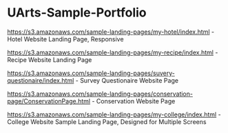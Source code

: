 # UArts-Sample-Portfolio

https://s3.amazonaws.com/sample-landing-pages/my-hotel/index.html - Hotel Website Landing Page, Responsive

https://s3.amazonaws.com/sample-landing-pages/my-recipe/index.html - Recipe Website Landing Page

https://s3.amazonaws.com/sample-landing-pages/suvery-questionaire/index.html - Survey Questionaire Website Page 

https://s3.amazonaws.com/sample-landing-pages/conservation-page/ConservationPage.html - Conservation Website Page

https://s3.amazonaws.com/sample-landing-pages/my-college/index.html - College Website Sample Landing Page, Designed for Multiple Screens
